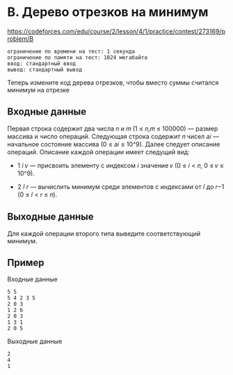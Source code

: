 # B. Дерево отрезков на минимум

https://codeforces.com/edu/course/2/lesson/4/1/practice/contest/273169/problem/B

```
ограничение по времени на тест: 1 секунда
ограничение по памяти на тест: 1024 мегабайта
ввод: стандартный ввод
вывод: стандартный вывод
```

Теперь измените код дерева отрезков, чтобы вместо суммы считался минимум на отрезке

## Входные данные

Первая строка содержит два числа 𝑛 и 𝑚 (1 ≤ 𝑛,𝑚 ≤ 100000) — размер массива и число операций. Следующая строка содержит 𝑛 чисел 𝑎𝑖 — начальное состояние массива (0 ≤ 𝑎𝑖 ≤ 10^9). Далее следует описание операций. Описание каждой операции имеет следущий вид:

- 1 𝑖 𝑣 — присвоить элементу с индексом 𝑖 значение 𝑣 (0 ≤ 𝑖 < 𝑛, 0 ≤ 𝑣 ≤ 10^9).

- 2 𝑙 𝑟 — вычислить минимум среди элементов с индексами от 𝑙 до 𝑟−1 (0 ≤ 𝑙 < 𝑟 ≤ 𝑛).

## Выходные данные

Для каждой операции второго типа выведите соответствующий минимум.

## Пример

Входные данные
```
5 5
5 4 2 3 5
2 0 3
1 2 6
2 0 3
1 3 1
2 0 5
```

Выходные данные
```
2
4
1
```
